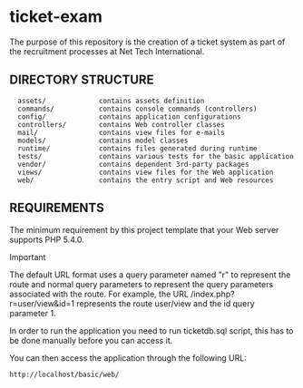 # ticket-exam
 The purpose of this repository is the creation of a ticket system as part of the recruitment processes at Net Tech International.

DIRECTORY STRUCTURE
-------------------

      assets/             contains assets definition
      commands/           contains console commands (controllers)
      config/             contains application configurations
      controllers/        contains Web controller classes
      mail/               contains view files for e-mails
      models/             contains model classes
      runtime/            contains files generated during runtime
      tests/              contains various tests for the basic application
      vendor/             contains dependent 3rd-party packages
      views/              contains view files for the Web application
      web/                contains the entry script and Web resources

REQUIREMENTS
------------

The minimum requirement by this project template that your Web server supports PHP 5.4.0.



Important

The default URL format uses a query parameter named "r" to represent the route and normal query parameters to represent the query parameters associated with the route. For example, the URL /index.php?r=user/view&id=1 represents the route user/view and the id query parameter 1. 

In order to run the application you need to run ticketdb.sql script, this has to be done manually before you can access it.


You can then access the application through the following URL:

~~~
http://localhost/basic/web/
~~~

